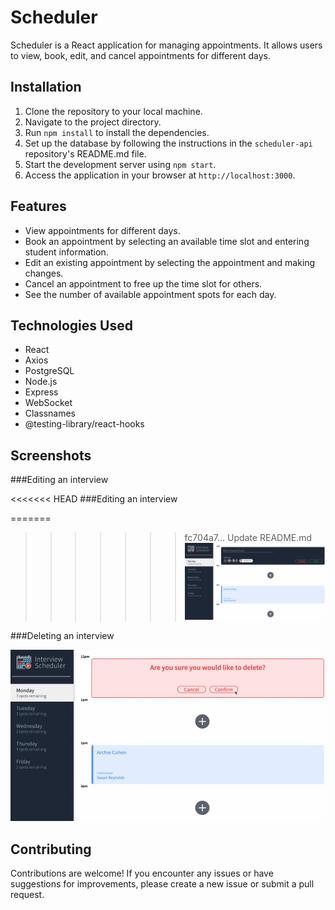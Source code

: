 # Scheduler

Scheduler is a React application for managing appointments. It allows users to view, book, edit, and cancel appointments for different days.

## Installation

1. Clone the repository to your local machine.
2. Navigate to the project directory.
3. Run `npm install` to install the dependencies.
4. Set up the database by following the instructions in the `scheduler-api` repository's README.md file.
5. Start the development server using `npm start`.
6. Access the application in your browser at `http://localhost:3000`.

## Features

- View appointments for different days.
- Book an appointment by selecting an available time slot and entering student information.
- Edit an existing appointment by selecting the appointment and making changes.
- Cancel an appointment to free up the time slot for others.
- See the number of available appointment spots for each day.

## Technologies Used

- React
- Axios
- PostgreSQL
- Node.js
- Express
- WebSocket
- Classnames
- @testing-library/react-hooks

## Screenshots
###Editing an interview

<<<<<<< HEAD
###Editing an interview

=======
>>>>>>> fc704a7... Update README.md
![Edit](edit.png)

###Deleting an interview

![Delete](delete.png)

## Contributing

Contributions are welcome! If you encounter any issues or have suggestions for improvements, please create a new issue or submit a pull request.
